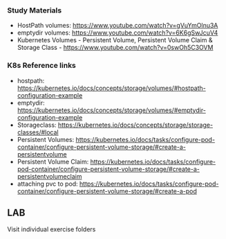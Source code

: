 ### Study Materials
  - HostPath volumes: https://www.youtube.com/watch?v=gVuYmOlnu3A
  - emptydir volumes: https://www.youtube.com/watch?v=6K6gSwJcuV4
  - Kubernetes Volumes - Persistent Volume, Persistent Volume Claim & Storage Class - https://www.youtube.com/watch?v=0swOh5C3OVM

### K8s Reference links
- hostpath: https://kubernetes.io/docs/concepts/storage/volumes/#hostpath-configuration-example
- emptydir: https://kubernetes.io/docs/concepts/storage/volumes/#emptydir-configuration-example
- Storageclass: https://kubernetes.io/docs/concepts/storage/storage-classes/#local
- Persistent Volumes: https://kubernetes.io/docs/tasks/configure-pod-container/configure-persistent-volume-storage/#create-a-persistentvolume
- Persistent Volume Claim: https://kubernetes.io/docs/tasks/configure-pod-container/configure-persistent-volume-storage/#create-a-persistentvolumeclaim
- attaching pvc to pod: https://kubernetes.io/docs/tasks/configure-pod-container/configure-persistent-volume-storage/#create-a-pod


## LAB
 Visit individual exercise folders